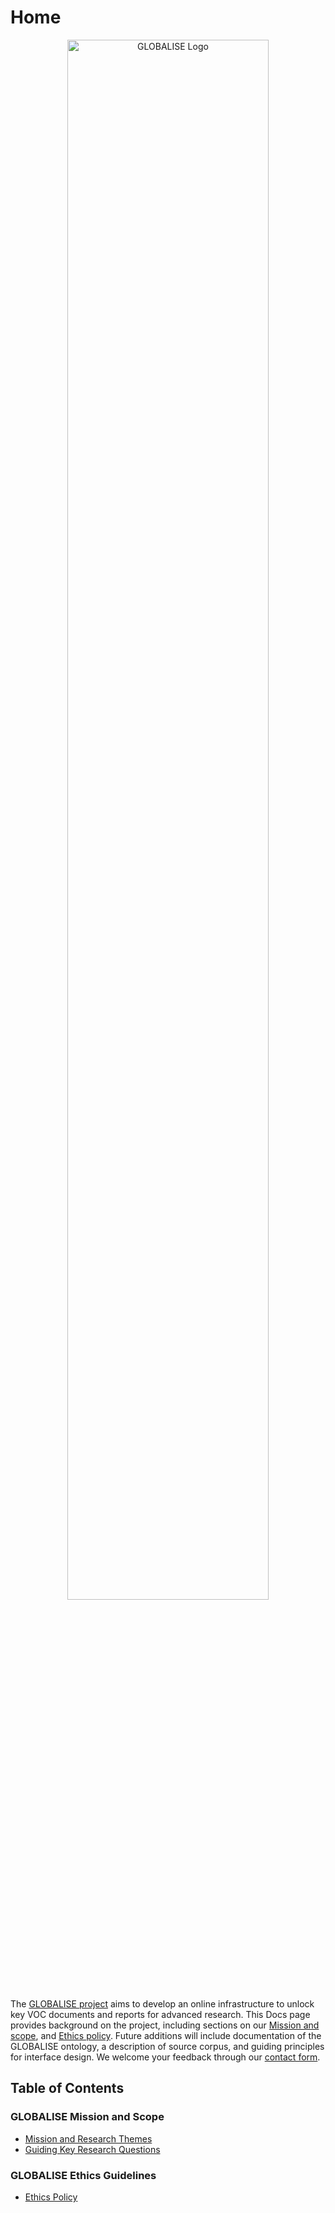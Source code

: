 <!-- ---
hide:
  - toc
--- -->

# Home 

<!-- ![GLOBALISE G](static/img/logo/globalise_g.svg) -->
<p style="text-align: center">
<img src="static/img/logo/globalise.svg" alt="GLOBALISE Logo" width="80%"/> <br>
</p>




The [GLOBALISE project](https://globalise.huygens.knaw.nl/) aims to develop an online infrastructure to unlock key VOC documents and reports for advanced research. This Docs page provides background on the project, including sections on our [Mission and scope](mission/mission_researchthemes.md), and [Ethics policy](ethics/policy.md). Future additions will include documentation of the GLOBALISE ontology, a description of source corpus, and guiding principles for interface design. We welcome your feedback through our [contact form](https://globalise.huygens.knaw.nl/contact-us/).

## Table of Contents

### GLOBALISE Mission and Scope

- [Mission and Research Themes](mission/mission_researchthemes.md)
- [Guiding Key Research Questions](mission/themes-questions.md)

### GLOBALISE Ethics Guidelines

- [Ethics Policy](ethics/policy.md)
    

